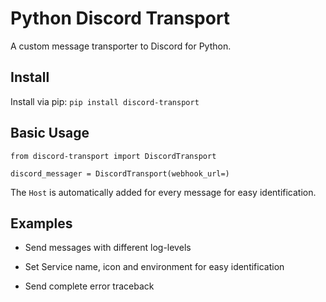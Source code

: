 # Python Discord Transport

A custom message transporter to Discord for Python.


## Install
Install via pip: `pip install discord-transport`


## Basic Usage
```
from discord-transport import DiscordTransport

discord_messager = DiscordTransport(webhook_url=)
```

The `Host` is automatically added for every message for easy identification.


## Examples

- Send messages with different log-levels

- Set Service name, icon and environment for easy identification

- Send complete error traceback
